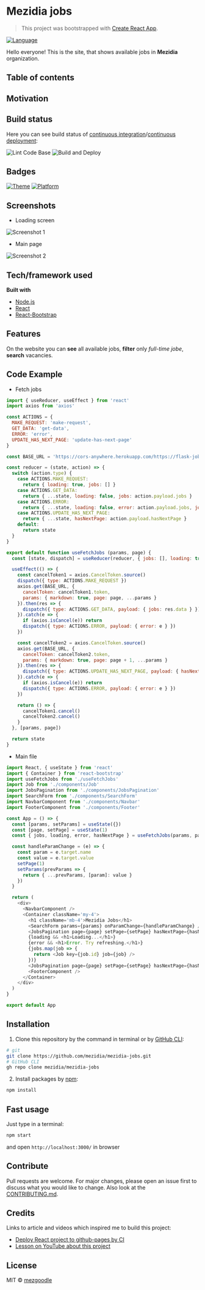 # Mezidia jobs

> This project was bootstrapped with [Create React App](https://github.com/facebook/create-react-app).


[![Language](https://img.shields.io/badge/language-javascript-brightgreen?style=flat-square)](https://developer.mozilla.org/uk/docs/Web/JavaScript)

Hello everyone! This is the site, that shows available jobs in **Mezidia** organization.

## Table of contents

## Motivation


## Build status

Here you can see build status of [continuous integration](https://en.wikipedia.org/wiki/Continuous_integration)/[continuous deployment](https://en.wikipedia.org/wiki/Continuous_deployment):

![Lint Code Base](https://github.com/mezidia/mezidia-jobs/workflows/Lint%20Code%20Base/badge.svg)
![Build and Deploy](https://github.com/mezidia/mezidia-jobs/workflows/Build%20and%20Deploy/badge.svg)

## Badges

[![Theme](https://img.shields.io/badge/Theme-REST_API-brightgreen?style=flat-square)](https://uk.wikipedia.org/wiki/REST)
[![Platform](https://img.shields.io/badge/Platform-NodeJS-brightgreen?style=flat-square)](https://nodejs.org/uk/)
 
## Screenshots

- Loading screen

![Screenshot 1](https://raw.githubusercontent.com/mezgoodle/images/master/mezidia-jobs1.png)

- Main page

![Screenshot 2](https://raw.githubusercontent.com/mezgoodle/images/master/mezidia-jobs.png)

## Tech/framework used

**Built with**

- [Node.js](https://nodejs.org/uk/)
- [React](https://uk.reactjs.org/)
- [React-Bootstrap](https://react-bootstrap.github.io/)

## Features

On the website you can **see** all available jobs, **filter** only _full-time jobe_, **search** vacancies.

## Code Example

- Fetch jobs

```js
import { useReducer, useEffect } from 'react'
import axios from 'axios'

const ACTIONS = {
  MAKE_REQUEST: 'make-request',
  GET_DATA: 'get-data',
  ERROR: 'error',
  UPDATE_HAS_NEXT_PAGE: 'update-has-next-page'
}

const BASE_URL = 'https://cors-anywhere.herokuapp.com/https://flask-jobs.herokuapp.com/job'

const reducer = (state, action) => {
  switch (action.type) {
    case ACTIONS.MAKE_REQUEST:
      return { loading: true, jobs: [] }
    case ACTIONS.GET_DATA:
      return { ...state, loading: false, jobs: action.payload.jobs }
    case ACTIONS.ERROR:
      return { ...state, loading: false, error: action.payload.jobs, jobs: [] }
    case ACTIONS.UPDATE_HAS_NEXT_PAGE:
      return { ...state, hasNextPage: action.payload.hasNextPage }
    default:
      return state
  }
}

export default function useFetchJobs (params, page) {
  const [state, dispatch] = useReducer(reducer, { jobs: [], loading: true })

  useEffect(() => {
    const cancelToken1 = axios.CancelToken.source()
    dispatch({ type: ACTIONS.MAKE_REQUEST })
    axios.get(BASE_URL, {
      cancelToken: cancelToken1.token,
      params: { markdown: true, page: page, ...params }
    }).then(res => {
      dispatch({ type: ACTIONS.GET_DATA, payload: { jobs: res.data } })
    }).catch(e => {
      if (axios.isCancel(e)) return
      dispatch({ type: ACTIONS.ERROR, payload: { error: e } })
    })

    const cancelToken2 = axios.CancelToken.source()
    axios.get(BASE_URL, {
      cancelToken: cancelToken2.token,
      params: { markdown: true, page: page + 1, ...params }
    }).then(res => {
      dispatch({ type: ACTIONS.UPDATE_HAS_NEXT_PAGE, payload: { hasNextPage: res.data.length !== 0 } })
    }).catch(e => {
      if (axios.isCancel(e)) return
      dispatch({ type: ACTIONS.ERROR, payload: { error: e } })
    })

    return () => {
      cancelToken1.cancel()
      cancelToken2.cancel()
    }
  }, [params, page])

  return state
}
```

- Main file

```js
import React, { useState } from 'react'
import { Container } from 'react-bootstrap'
import useFetchJobs from './useFetchJobs'
import Job from './components/Job'
import JobsPagination from './components/JobsPagination'
import SearchForm from './components/SearchForm'
import NavbarComponent from './components/Navbar'
import FooterComponent from './components/Footer'

const App = () => {
  const [params, setParams] = useState({})
  const [page, setPage] = useState(1)
  const { jobs, loading, error, hasNextPage } = useFetchJobs(params, page)

  const handleParamChange = (e) => {
    const param = e.target.name
    const value = e.target.value
    setPage(1)
    setParams(prevParams => {
      return { ...prevParams, [param]: value }
    })
  }

  return (
    <div>
      <NavbarComponent />
      <Container className='my-4'>
        <h1 className='mb-4'>Mezidia Jobs</h1>
        <SearchForm params={params} onParamChange={handleParamChange} />
        <JobsPagination page={page} setPage={setPage} hasNextPage={hasNextPage} />
        {loading && <h1>Loading...</h1>}
        {error && <h1>Error. Try refreshing.</h1>}
        {jobs.map(job => {
          return <Job key={job.id} job={job} />
        })}
        <JobsPagination page={page} setPage={setPage} hasNextPage={hasNextPage} />
        <FooterComponent />
      </Container>
    </div>
  )
}

export default App
```

## Installation

1. Clone this repository by the command in terminal or by [GitHub CLI](https://cli.github.com/):

```bash
# git
git clone https://github.com/mezidia/mezidia-jobs.git
# GitHub CLI
gh repo clone mezidia/mezidia-jobs
```

2. Install packages by [npm](https://www.npmjs.com/):

```bash
npm install
```

## Fast usage

Just type in a terminal:

```bash
npm start
```

and open `http://localhost:3000/` in browser

## Contribute

Pull requests are welcome. For major changes, please open an issue first to discuss what you would like to change. Also look at the [CONTRIBUTING.md](link).

## Credits

Links to article and videos which inspired me to build this project:

- [Deploy React project to github-pages by CI](https://github.com/marketplace/actions/deploy-to-github-pages)
- [Lesson on YouTube about this project](https://www.youtube.com/watch?v=fxY1q4SCB64)

## License

MIT © [mezgoodle](https://github.com/mezgoodle)
